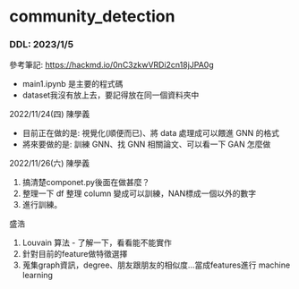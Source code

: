 # community_detection
### DDL: 2023/1/5

參考筆記: https://hackmd.io/0nC3zkwVRDi2cn18jJPA0g

* main1.ipynb 是主要的程式碼
* dataset我沒有放上去，要記得放在同一個資料夾中

2022/11/24(四) 陳學義 
- 目前正在做的是: 視覺化(順便而已)、將 data 處理成可以餵進 GNN 的格式
- 將來要做的是: 訓練 GNN、找 GNN 相關論文、可以看一下 GAN 怎麼做

2022/11/26(六) 
陳學義
1. 搞清楚componet.py後面在做甚麼？  
2. 整理一下 df 整理 column 變成可以訓練，NAN標成一個以外的數字
3. 進行訓練。

盛浩
1. Louvain 算法 - 了解一下，看看能不能實作
2. 針對目前的feature做特徵選擇
3. 蒐集graph資訊，degree、朋友跟朋友的相似度...當成features進行 machine learning
